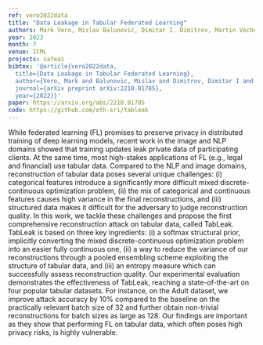 ```yaml
---
ref: vero2022data
title: "Data Leakage in Tabular Federated Learning"
authors: Mark Vero, Mislav Balunović, Dimitar I. Dimitrov, Martin Vechev
year: 2023
month: 7
venue: ICML
projects: safeai
bibtex: '@article{vero2022data,
  title={Data Leakage in Tabular Federated Learning},
  author={Vero, Mark and Balunovic, Mislav and Dimitrov, Dimitar I and Vechev, Martin},
  journal={arXiv preprint arXiv:2210.01785},
  year={2022}}'
paper: https://arxiv.org/abs/2210.01785
code: https://github.com/eth-sri/tableak
---
```


While federated learning (FL) promises to preserve privacy in distributed training of deep learning models, recent work in the image and NLP domains showed that training updates leak private data of participating clients. At the same time, most high-stakes applications of FL (e.g., legal and financial) use tabular data. Compared to the NLP and image domains, reconstruction of tabular data poses several unique challenges: (i) categorical features introduce a significantly more difficult mixed discrete-continuous optimization problem, (ii) the mix of categorical and continuous features causes high variance in the final reconstructions, and (iii) structured data makes it difficult for the adversary to judge reconstruction quality. In this work, we tackle these challenges and propose the first comprehensive reconstruction attack on tabular data, called TabLeak. TabLeak is based on three key ingredients: (i) a softmax structural prior, implicitly converting the mixed discrete-continuous optimization problem into an easier fully continuous one, (ii) a way to reduce the variance of our reconstructions through a pooled ensembling scheme exploiting the structure of tabular data, and (iii) an entropy measure which can successfully assess reconstruction quality. Our experimental evaluation demonstrates the effectiveness of TabLeak, reaching a state-of-the-art on four popular tabular datasets. For instance, on the Adult dataset, we improve attack accuracy by 10% compared to the baseline on the practically relevant batch size of 32 and further obtain non-trivial reconstructions for batch sizes as large as 128. Our findings are important as they show that performing FL on tabular data, which often poses high privacy risks, is highly vulnerable.
